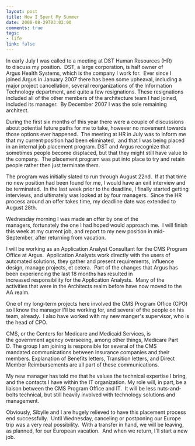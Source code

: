 ```yaml
--- 
layout: post
title: How I Spent My Summer
date: 2008-08-29T03:02:00
comments: true
tags:
- life
link: false
---
```

In early July I was called to a meeting at DST Human Resources (HR) to discuss my position.  DST, a large corporation, is half owner of Argus Health Systems, which is the company I work for.  Ever since I joined Argus in January 2007 there has been some upheaval, including a major project cancellation, several reorganizations of the Information Technology department, and quite a few resignations. These resignations included all of the other members of the architecture team I had joined, included its manager.  By December 2007 I was the sole remaining architect.

During the first six months of this year there were a couple of discussions about potential future paths for me to take, however no movement towards those options ever happened.  The meeting at HR in July was to inform me that my current position had been eliminated,  and that I was being placed in an internal job placement program. DST and Argus recognize that sometimes people become displaced, but that they might still have value to the company.  The placement program was put into place to try and retain people rather then just terminate them.

The program was initially slated to run through August 22nd.  If at that time no new position had been found for me, I would have an exit interview and be terminated.  In the last week prior to the deadline, I finally started getting interviews, and ultimately was looked at by four managers.  Since the HR process around an offer takes time, my deadline date was extended to August 28th.

Wednesday morning I was made an offer by one of the managers, fortunately the one I had hoped would approach me.  I will finish this week at my current job, and report to my new position in mid-September, after returning from vacation.

I will be working as an Application Analyst Consultant for the CMS Program Office at Argus.  Application Analysts work directly with the users of automated solutions, they gather and present requirements, influence design, manage projects, et cetera.  Part of the changes that Argus has been experiencing the last 18 months has resulted in increased responsibility for the Application Analysts.  Many of the activities that were in the Architects realm before have now moved to the AA realm.

One of my long-term projects here involved the CMS Program Office (CPO) so I know the manager I'll be working for, and several of the people on his team, already.  I also have worked with my new manger's supervisor, who is the head of CPO.

CMS, or the Centers for Medicare and Medicaid Services, is the government agency overseeing, among other things, Medicare Part D. The group I am joining is responsible for several of the CMS mandated communications between insurance companies and their members. Explanation of Benefits letters, Transition letters, and Direct Member Reimbursements are all part of these communications.

My new manager has told me that he values the technical expertise I bring, and the contacts I have within the IT organization. My role will, in part, be a liaison between the CMS Program Office and IT.  It will be less nuts-and-bolts technical, but still heavily involved with technology solutions and management.

Obviously, Sibylle and I are hugely relieved to have this placement process end successfully.  Until Wednesday, canceling or postponing our Europe trip was a very real possibility.  With a transfer in hand, we will be leaving, as planned, for our European vacation.  And when we return, I'll start a new job.
